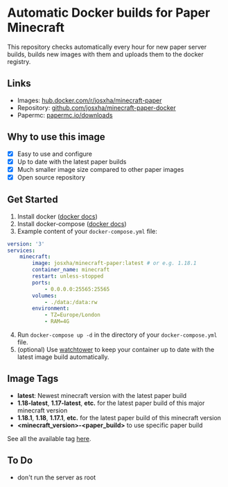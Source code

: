 # Automatic Docker builds for Paper Minecraft

This repository checks automatically every hour for new paper server builds, builds new images with them and uploads them to the docker registry.

## Links
- Images: [hub.docker.com/r/josxha/minecraft-paper](https://hub.docker.com/r/josxha/minecraft-paper)
- Repository: [github.com/josxha/minecraft-paper-docker](https://github.com/josxha/minecraft-paper-docker)
- Papermc: [papermc.io/downloads](https://papermc.io/downloads)

## Why to use this image
- [x] Easy to use and configure
- [x] Up to date with the latest paper builds
- [x] Much smaller image size compared to other paper images
- [x] Open source repository

## Get Started
1. Install docker ([docker docs](https://docs.docker.com/get-docker/))
2. Install docker-compose ([docker docs](https://docs.docker.com/compose/install/))
3. Example content of your `docker-compose.yml` file:
```yaml
version: '3'
services:
    minecraft:
        image: josxha/minecraft-paper:latest # or e.g. 1.18.1
        container_name: minecraft
        restart: unless-stopped
        ports:
            - 0.0.0.0:25565:25565
        volumes:
            - ./data:/data:rw
        environment:
            - TZ=Europe/London
            - RAM=4G
```
4. Run `docker-compose up -d` in the directory of your `docker-compose.yml` file.
5. (optional) Use [watchtower](https://hub.docker.com/r/containrrr/watchtower) to keep your container up to date with the latest image build automatically.

## Image Tags
- **latest**: Newest minecraft version with the latest paper build
- **1.18-latest**, **1.17-latest**, **etc.** for the latest paper build of this major minecraft version
- **1.18.1**, **1.18**, **1.17.1**, **etc.** for the latest paper build of this minecraft version
- **<minecraft_version>-<paper_build>** to use specific paper build

See all the available tag [here](https://hub.docker.com/r/josxha/minecraft-paper/tags).

## To Do
- don't run the server as root